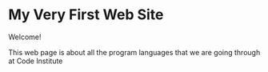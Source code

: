 # My Very First Web Site

Welcome!

This web page is about all the program languages 
that we are going through at Code Institute